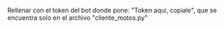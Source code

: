 Rellenar con el token del bot donde pone: "Token aqui, copiale", que se encuentra solo en el archivo "cliente_motos.py"

